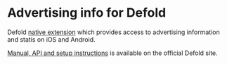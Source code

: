 # Advertising info for Defold

Defold [native extension](https://www.defold.com/manuals/extensions/) which provides access to advertising information and statis on iOS and Android.

[Manual, API and setup instructions](https://www.defold.com/extension-adinfo/) is available on the official Defold site.
